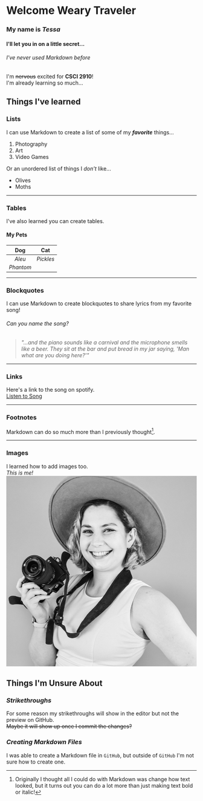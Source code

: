 # Welcome Weary Traveler
### My name is _Tessa_
#### I'll let you in on a little secret...
###### *I've never used Markdown before*
I'm ~~nervous~~ excited for **CSCI 2910**!<br>
I'm already learning so much...
## Things I've learned
### Lists
I can use Markdown to create a list of some of my **_favorite_** things...<br>
1. Photography
2. Art
3. Video Games

Or an unordered list of things I *don't* like...
 * Olives
 * Moths

---
### Tables
I've also learned you can create tables.
#### My Pets
 Dog | Cat
 :---: | :---:
 *Aleu* | *Pickles*
 *Phantom* |
 
 ***
 ### Blockquotes
 I can use Markdown to create blockquotes to share lyrics from my favorite song!
 ###### Can you name the song?
 >*"...and the piano sounds like a carnival and the microphone smells like a beer. They sit at the bar and put bread in my jar saying, 'Man what are you doing here?'"*

___
### Links
Here's a link to the song on spotify.<br>
[Listen to Song](https://open.spotify.com/track/70C4NyhjD5OZUMzvWZ3njJ?si=bca4c80dc56e441d "Piano Man")

---
### Footnotes
Markdown can do so much more than I previously thought[^1].
[^1]: Originally I thought all I could do with Markdown was change how text looked, but it turns out you can do a lot more than just making text bold or italic!

---
### Images
I learned how to add images too.<br>
*This is me!*<br>
![alt text](https://github.com/TMAWilliams/csci2910_lab0/blob/main/Tessa_headshot_bw-2.jpg "Tessa Williams")

## Things I'm Unsure About
### *Strikethroughs*
For some reason my strikethroughs will show in the editor but not the preview on GitHub.<br>
~~Maybe it will show up once I commit the changes?~~

### *Creating Markdown Files*
I was able to create a Markdown file in `GitHub`, but outside of `GitHub` I'm not sure how to create one.


 
